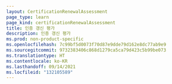 ```yaml
---
layout: CertificationRenewalAssessment
page_type: learn
page_kind: certificationRenewalAssessment
title: 인증 갱신 평가
description: 인증 갱신 평가
ms.prod: non-product-specific
ms.openlocfilehash: 7c99bf5d0073f70d87e9dde79d162e8dc77ab9e9
ms.sourcegitcommit: 9732383406c868d1279ca5ca79d423c5b99be073
ms.translationtype: HT
ms.contentlocale: ko-KR
ms.lasthandoff: 09/14/2021
ms.locfileid: "132105589"
---
```

